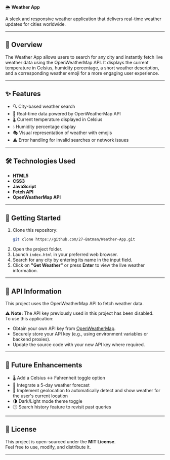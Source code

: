 🌦️ **Weather App**

A sleek and responsive weather application that delivers real-time weather updates for cities worldwide.

---

## 📖 Overview

The Weather App allows users to search for any city and instantly fetch live weather data using the OpenWeatherMap API. It displays the current temperature in Celsius, humidity percentage, a short weather description, and a corresponding weather emoji for a more engaging user experience.

---

## ✨ Features

- 🔍 City-based weather search
- 📡 Real-time data powered by OpenWeatherMap API
- 🌡️ Current temperature displayed in Celsius
- 💧 Humidity percentage display
- 🎭 Visual representation of weather with emojis
- ⚠️ Error handling for invalid searches or network issues

---

## 🛠️ Technologies Used

- **HTML5**
- **CSS3**
- **JavaScript**
- **Fetch API**
- **OpenWeatherMap API**

---

## 🚀 Getting Started

1. Clone this repository:
    ```bash
    git clone https://github.com/27-Batman/Weather-App.git
    ```
2. Open the project folder.
3. Launch `index.html` in your preferred web browser.
4. Search for any city by entering its name in the input field.
5. Click on **"Get Weather"** or press **Enter** to view the live weather information.

---

## 🔑 API Information

This project uses the OpenWeatherMap API to fetch weather data.

⚠️ **Note:** The API key previously used in this project has been disabled.  
To use this application:  
- Obtain your own API key from [OpenWeatherMap](https://openweathermap.org/).  
- Securely store your API key (e.g., using environment variables or backend proxies).  
- Update the source code with your new API key where required.  

---

## 🚧 Future Enhancements

- 🌡️ Add a Celsius ↔️ Fahrenheit toggle option
- 📅 Integrate a 5-day weather forecast
- 📍 Implement geolocation to automatically detect and show weather for the user's current location
- 🌗 Dark/Light mode theme toggle
- 🕒 Search history feature to revisit past queries

---

## 📜 License

This project is open-sourced under the **MIT License**.  
Feel free to use, modify, and distribute it.

---